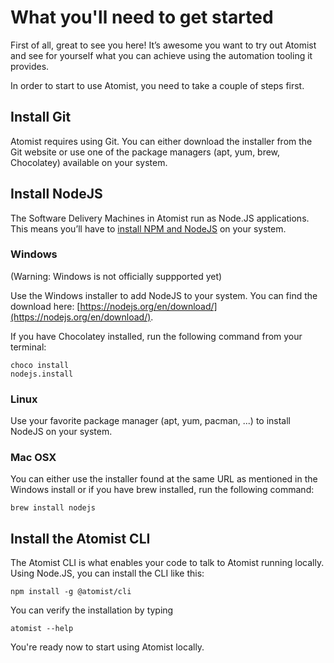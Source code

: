 # What you'll need to get started

First of all, great to see you here! It’s awesome you want to try out Atomist and see for yourself what you can achieve using the automation tooling it provides.

In order to start to use Atomist, you need to take a couple of steps first.

## Install Git

Atomist requires using Git. You can either download the installer from the Git website or use one of the package managers (apt, yum, brew, Chocolatey) available on your system.

## Install NodeJS

The Software Delivery Machines in Atomist run as Node.JS applications. This means you’ll have to [install NPM and NodeJS](https://www.npmjs.com/get-npm) on your system.

### Windows

(Warning: Windows is not officially suppported yet)

Use the Windows installer to add NodeJS to your system. You can find the download here: [https://nodejs.org/en/download/](https://nodejs.org/en/download/).

If you have Chocolatey installed, run the following command from your terminal:

```
choco install 
nodejs.install
```

### Linux

Use your favorite package manager (apt, yum, pacman, ...) to install NodeJS on your system.

### Mac OSX

You can either use the installer found at the same URL as mentioned in the Windows install or if you have brew installed, run the following command:

```
brew install nodejs
```

## Install the Atomist CLI

The Atomist CLI is what enables your code to talk to Atomist running locally. Using Node.JS, you can install the CLI 
like this:

```
npm install -g @atomist/cli
```

You can verify the installation by typing 

```
atomist --help
```

You're ready now to start using Atomist locally.
